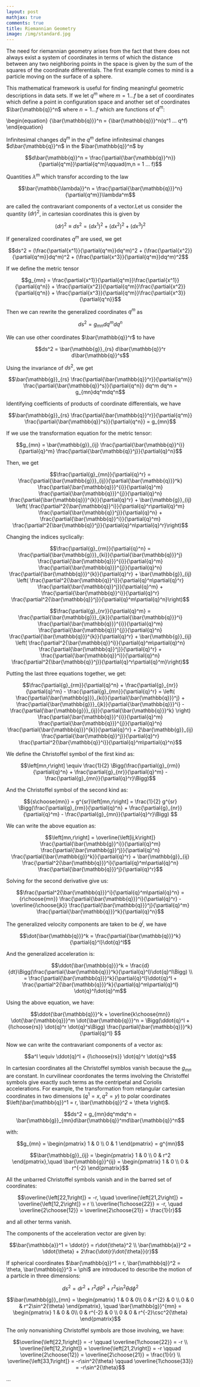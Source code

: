 ```yaml
---
layout: post
mathjax: true
comments: true
title: Riemannian Geometry
image: /img/standard.jpg
---
```


The need for riemannian geometry arises from the fact that there does not always exist a system of coordinates in 
terms of which the distance between any two neighboring points in the space is given by the sum of the squares of the 
coordinate differentials.  The first example comes to mind is a particle moving on the surface of a sphere. 

This mathematical framework is useful for finding meaningful geometric descriptions in data sets. 
If we let $q^m$ where $m=1 ... f$ be a set of coordinates which define a point in configuration space and another set of coordinates $\bar{\mathbb{q}}^n$ where $n=1 ... f$ which are functions of $q^m$:

\begin{equation}
{\bar{\mathbb{q}}}^n = {\bar{\mathbb{q}}}^n(q^1 ... q^f)
\end{equation}


Infinitesimal changes $dq^m$ in the $q^m$ define infinitesimal changes $d\bar{\mathbb{q}}^n$ in the $\bar{\mathbb{q}}^n$ by 

$$d\bar{\mathbb{q}}^n = \frac{\partial{\bar{\mathbb{q}}^n}}{\partial{q^m}}\partial{q^m}\qquad(m,n = 1 ... f)$$

Quantities $\lambda^m$ which transfor according to the law

$$\bar{\mathbb{\lambda}}^n = \frac{\partial{\bar{\mathbb{q}}}^n}{\partial{q^m}}\lambda^m$$

are called the contravariant components of a vector.Let us consider the quantity $(dr)^2$, in cartesian coordinates this is given by 

$$(dr)^2 \equiv ds^2 = (dx^1)^2 + (dx^2)^2 +(dx^3)^2$$

If generalized coordinates $q^m$ are used, we get

$$ds^2 = (\frac{\partial{x^1}}{\partial{q^m}}dq^m)^2 + (\frac{\partial{x^2}}{\partial{q^m}}dq^m)^2 + (\frac{\partial{x^3}}{\partial{q^m}}dq^m)^2$$

If we define the metric tensor 

$$g_{mn} = \frac{\partial{x^1}}{\partial{q^m}}\frac{\partial{x^1}}{\partial{q^n}} + \frac{\partial{x^2}}{\partial{q^m}}\frac{\partial{x^2}}{\partial{q^n}} + \frac{\partial{x^3}}{\partial{q^m}}\frac{\partial{x^3}}{\partial{q^n}}$$

Then we can rewrite the generalized coordinates $q^m$ as 

$$ds^2 = g_{mn}dq^m dq^n$$

We can use other coordinates $\bar{\mathbb{q}}^r$ to have

$$ds^2 = \bar{\mathbb{g}}_{rs} d\bar{\mathbb{q}}^r d\bar{\mathbb{q}}^s$$

Using the invariance of $ds^2$, we get

$$\bar{\mathbb{g}}_{rs} \frac{\partial{\bar{\mathbb{q}}^r}}{\partial{q^m}} \frac{\partial{\bar{\mathbb{q}}^s}}{\partial{q^n}} dq^m dq^n = g_{mn}dq^mdq^n$$

Identifying coefficients of products of coordinate differentials, we have

$$\bar{\mathbb{g}}_{rs} \frac{\partial{\bar{\mathbb{q}}^r}}{\partial{q^m}} \frac{\partial{\bar{\mathbb{q}}^s}}{\partial{q^n}} = g_{mn}$$

If we use the transformation equation for the metric tensor:

$$g_{mn} = \bar{\mathbb{g}}_{ij} \frac{\partial{\bar{\mathbb{q}}^i}}{\partial{q}^m} \frac{\partial{\bar{\mathbb{q}}^j}}{\partial{q}^n}$$

Then, we get

$$\frac{\partial{g}_{mn}}{\partial{q}^r} = \frac{\partial{\bar{\mathbb{g}}}_{ij}}{\partial{\bar{\mathbb{q}}}^k} \frac{\partial{\bar{\mathbb{q}}}^{i}}{\partial{q}^m} \frac{\partial{\bar{\mathbb{q}}}^{j}}{\partial{q}^n} \frac{\partial{\bar{\mathbb{q}}}^{k}}{\partial{q}^r} + \bar{\mathbb{g}}_{ij} \left( \frac{\partial^2{\bar{\mathbb{q}}^i}}{\partial{q}^r\partial{q}^m} \frac{\partial{\bar{\mathbb{q}}^j}}{\partial{q}^n} + \frac{\partial{\bar{\mathbb{q}}^i}}{\partial{q}^m} \frac{\partial^2{\bar{\mathbb{q}}^j}}{\partial{q}^n\partial{q}^r}\right)$$

Changing the indices syclically:

$$\frac{\partial{g}_{rm}}{\partial{q}^n} = \frac{\partial{\bar{\mathbb{g}}}_{ki}}{\partial{\bar{\mathbb{q}}}^j} \frac{\partial{\bar{\mathbb{q}}}^{i}}{\partial{q}^m} \frac{\partial{\bar{\mathbb{q}}}^{j}}{\partial{q}^n} \frac{\partial{\bar{\mathbb{q}}}^{k}}{\partial{q}^r} + \bar{\mathbb{g}}_{ij} \left( \frac{\partial^2{\bar{\mathbb{q}}^i}}{\partial{q}^n\partial{q}^r} \frac{\partial{\bar{\mathbb{q}}^j}}{\partial{q}^m} + \frac{\partial{\bar{\mathbb{q}}^i}}{\partial{q}^r} \frac{\partial^2{\bar{\mathbb{q}}^j}}{\partial{q}^m\partial{q}^n}\right)$$

$$\frac{\partial{g}_{nr}}{\partial{q}^m} = \frac{\partial{\bar{\mathbb{g}}}_{jk}}{\partial{\bar{\mathbb{q}}}^i} \frac{\partial{\bar{\mathbb{q}}}^{i}}{\partial{q}^m} \frac{\partial{\bar{\mathbb{q}}}^{j}}{\partial{q}^n} \frac{\partial{\bar{\mathbb{q}}}^{k}}{\partial{q}^r} + \bar{\mathbb{g}}_{ij} \left( \frac{\partial^2{\bar{\mathbb{q}}^i}}{\partial{q}^m\partial{q}^n} \frac{\partial{\bar{\mathbb{q}}^j}}{\partial{q}^r} + \frac{\partial{\bar{\mathbb{q}}^i}}{\partial{q}^n} \frac{\partial^2{\bar{\mathbb{q}}^j}}{\partial{q}^r\partial{q}^m}\right)$$

Putting the last three equations together, we get:

$$\frac{\partial{g}_{rm}}{\partial{q}^n} + \frac{\partial{g}_{nr}}{\partial{q}^m} - \frac{\partial{g}_{mn}}{\partial{q}^r} = \left( \frac{\partial{\bar{\mathbb{g}}}_{ki}}{\partial{\bar{\mathbb{q}}}^j} + \frac{\partial{\bar{\mathbb{g}}}_{jk}}{\partial{\bar{\mathbb{q}}}^i} - \frac{\partial{\bar{\mathbb{g}}}_{ij}}{\partial{\bar{\mathbb{q}}}^k} \right) \frac{\partial{\bar{\mathbb{q}}}^{i}}{\partial{q}^m} \frac{\partial{\bar{\mathbb{q}}}^{j}}{\partial{q}^n} \frac{\partial{\bar{\mathbb{q}}}^{k}}{\partial{q}^r} + 2\bar{\mathbb{g}}_{ij} \frac{\partial{\bar{\mathbb{q}}^j}}{\partial{q}^r} \frac{\partial^2{\bar{\mathbb{q}}^i}}{\partial{q}^m\partial{q}^n}$$

We define the Christoffel symbol of the first kind as:

$$\left[mn,r\right] \equiv \frac{1}{2} \Bigg(\frac{\partial{g}_{rm}}{\partial{q}^n} + \frac{\partial{g}_{nr}}{\partial{q}^m} - \frac{\partial{g}_{mn}}{\partial{q}^r}\Bigg)$$

And the Christoffel symbol of the second kind as:

$${s\choose{mn}} = g^{sr}\left[mn,r\right] = \frac{1}{2} g^{sr} \Bigg(\frac{\partial{g}_{rm}}{\partial{q}^n} + \frac{\partial{g}_{nr}}{\partial{q}^m} - \frac{\partial{g}_{mn}}{\partial{q}^r}\Bigg) $$

We can write the above equation as:

$$\left[mn,r\right] = \overline{\left[ij,k\right]} \frac{\partial{\bar{\mathbb{g}}^i}}{\partial{q}^m} \frac{\partial{\bar{\mathbb{g}}^j}}{\partial{q}^n} \frac{\partial{\bar{\mathbb{g}}^k}}{\partial{q}^r} + \bar{\mathbb{g}}_{ij} \frac{\partial^2{\bar{\mathbb{q}}}^i}{\partial{q}^m\partial{q}^n} \frac{\partial{\bar{\mathbb{q}}}^j}{\partial{q}^r}$$

Solving for the second derivative give us:

$$\frac{\partial^2{\bar{\mathbb{q}}}^i}{\partial{q}^m\partial{q}^n} = {r\choose{mn}} \frac{\partial{\bar{\mathbb{q}}}^i}{\partial{q}^r} - \overline{i\choose{jk}} \frac{\partial{\bar{\mathbb{q}}}^j}{\partial{q}^m} \frac{\partial{\bar{\mathbb{q}}}^k}{\partial{q}^n}$$

The generalized velocity components are taken to be $\dot{q}^j$, we have

$$\dot{\bar{\mathbb{q}}}^k = \frac{\partial{\bar{\mathbb{q}}}^k}{\partial{q}^l}\dot{q}^l$$

And the generalized acceleration is:

$$\ddot{\bar{\mathbb{q}}}^k = \frac{d}{dt}\Bigg(\frac{\partial{\bar{\mathbb{q}}}^k}{\partial{q}^l}\dot{q}^l\Bigg) \\ = \frac{\partial{\bar{\mathbb{q}}}^k}{\partial{q}^l}\ddot{q}^l + \frac{\partial^2{\bar{\mathbb{q}}}^k}{\partial{q}^m\partial{q}^l} \dot{q}^l\dot{q}^m$$

Using the above equation, we have:

$$\ddot{\bar{\mathbb{q}}}^k + \overline{k\choose{mn}} \dot{\bar{\mathbb{q}}}^m \dot{\bar{\mathbb{q}}}^n = \Bigg(\ddot{q}^l + {l\choose{rs}} \dot{q}^r \dot{q}^s\Bigg) \frac{\partial{\bar{\mathbb{q}}}^k}{\partial{q}^l} $$

Now we can write the contravariant components of a vector as:

$$a^l \equiv \ddot{q}^l + {l\choose{rs}} \dot{q}^r \dot{q}^s$$

In cartesian coordinates all the Christoffel symblos vanish because the $g_{mn}$ are constant. In curvilinear coordonates the terms involving the Christoffel symbols give exactly such terms as the centripetal and Coriolis accelerations.  For example, the transformation  from retangular cartesian coordinates in two dimensions $\left(q^1 = x, q^2 = y\right)$ to polar coordinates $\left(\bar{\mathbb{q}}^1 = r, \bar{\mathbb{q}}^2 = \theta \right)$.

$$ds^2 = g_{mn}dq^mdq^n = \bar{\mathbb{g}}_{mn}d\bar{\mathbb{q}}^md\bar{\mathbb{q}}^n$$

with:

$$g_{mn} = \begin{pmatrix}
1 & 0 \\
0 & 1 
\end{pmatrix} = g^{mn}$$

$$\bar{\mathbb{g}}_{ij} = \begin{pmatrix}
1 & 0 \\
0 & r^2 
\end{pmatrix},\quad \bar{\mathbb{g}}^{ij} = \begin{pmatrix}
1 & 0 \\
0 & r^{-2} 
\end{pmatrix}$$

All the unbarred Christoffel symbols vanish and in the barred set of coordinates:

$$\overline{\left[22,1\right]} = -r, \quad \overline{\left[21,2\right]} = \overline{\left[12,2\right]} = r 
\\ \overline{1\choose{22}} = -r, \quad \overline{2\choose{12}} = \overline{2\choose{21}} = \frac{1}{r}$$

and all other terms vanish.

The components of the acceleration vector are given by:

$$\bar{\mathbb{a}}^1 = \ddot{r} = r\dot{\theta}^2 \\ \bar{\mathbb{a}}^2 = \ddot{\theta} + 2\frac{\dot{r}\dot{\theta}}{r}$$

If spherical coordinates $\bar{\mathbb{q}}^1 = r, \bar{\mathbb{q}}^2 = \theta, \bar{\mathbb{q}}^3 = \phi$ are introduced to describe the motion of a particle in three dimensions:

$$ds^2 = dr^2 + r^2d\theta^2 + r^2\sin^2{\theta}d\phi^2$$

$$\bar{\mathbb{g}}_{mn} = \begin{pmatrix}
1 & 0 & 0\\
0 & r^{2} & 0 \\
0 & 0 & r^2\sin^2{\theta}
\end{pmatrix}, \quad \bar{\mathbb{g}}^{mn} = \begin{pmatrix}
1 & 0 & 0\\
0 & r^{-2} & 0 \\
0 & 0 & r^{-2}\csc^2{\theta}
\end{pmatrix}$$

The only nonvanishing Christoffel symbols are those involving, we have:




$$\overline{\left[22,1\right]} = -r \qquad \overline{1\choose{22}} = -r \\ \overline{\left[12,2\right]} = \overline{\left[21,2\right]} = -r \qquad  \overline{2\choose{12}} = \overline{2\choose{21}} = \frac{1}{r} \\
\overline{\left[33,1\right]} = -r\sin^2{\theta} \qquad \overline{1\choose{33}} = -r\sin^2{\theta}$$

...

















